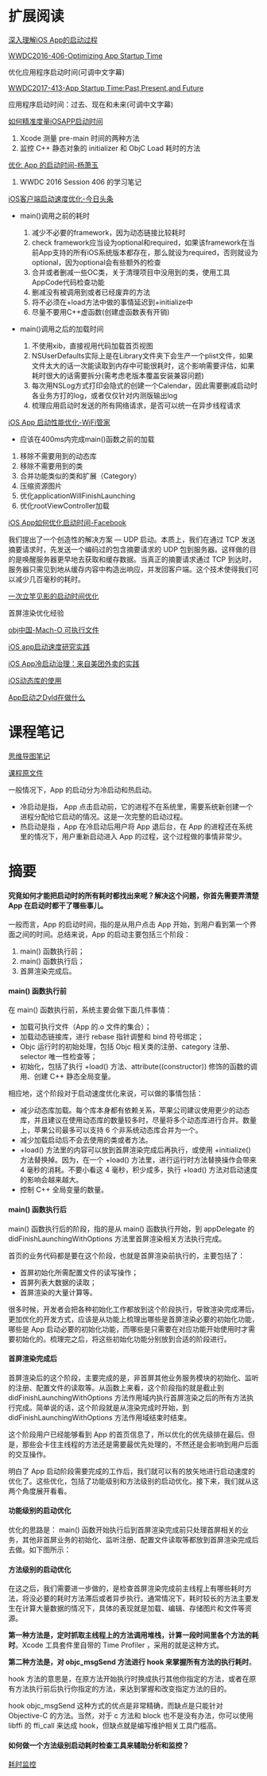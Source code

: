 
# 扩展阅读

[深入理解iOS App的启动过程](https://blog.csdn.net/Hello_Hwc/article/details/78317863)

[WWDC2016-406-Optimizing App Startup Time](https://developer.apple.com/videos/play/wwdc2016/406)

优化应用程序启动时间(可调中文字幕)

[WWDC2017-413-App Startup Time:Past,Present,and Future](https://developer.apple.com/videos/play/wwdc2017/413)

应用程序启动时间：过去、现在和未来(可调中文字幕)

[如何精准度量iOSAPP启动时间](https://www.jianshu.com/p/c14987eee107)
1. Xcode 测量 pre-main 时间的两种方法
2. 监控 C++ 静态对象的 initializer 和 ObjC Load 耗时的方法

[优化 App 的启动时间-杨萧玉](http://yulingtianxia.com/blog/2016/10/30/Optimizing-App-Startup-Time/)
1.  WWDC 2016 Session 406 的学习笔记

[iOS客户端启动速度优化-今日头条](https://techblog.toutiao.com/2017/01/17/iosspeed/#more)

* main()调用之前的耗时
    1. 减少不必要的framework，因为动态链接比较耗时
    2. check framework应当设为optional和required，如果该framework在当前App支持的所有iOS系统版本都存在，那么就设为required，否则就设为optional，因为optional会有些额外的检查
    3. 合并或者删减一些OC类，关于清理项目中没用到的类，使用工具AppCode代码检查功能
    4. 删减没有被调用到或者已经废弃的方法
    5. 将不必须在+load方法中做的事情延迟到+initialize中
    6. 尽量不要用C++虚函数(创建虚函数表有开销)
    
* main()调用之后的加载时间
    1. 不使用xib，直接视用代码加载首页视图
    2. NSUserDefaults实际上是在Library文件夹下会生产一个plist文件，如果文件太大的话一次能读取到内存中可能很耗时，这个影响需要评估，如果耗时很大的话需要拆分(需考虑老版本覆盖安装兼容问题)
    3. 每次用NSLog方式打印会隐式的创建一个Calendar，因此需要删减启动时各业务方打的log，或者仅仅针对内测版输出log
    4. 梳理应用启动时发送的所有网络请求，是否可以统一在异步线程请求

[iOS App 启动性能优化-WiFi管家](https://mp.weixin.qq.com/s/Kf3EbDIUuf0aWVT-UCEmbA)

* 应该在400ms内完成main()函数之前的加载

1. 移除不需要用到的动态库
2. 移除不需要用到的类
3. 合并功能类似的类和扩展（Category）
4. 压缩资源图片
5. 优化applicationWillFinishLaunching
6. 优化rootViewController加载

[iOS App如何优化启动时间-Facebook](http://www.cocoachina.com/ios/20160104/14870.html)

我们提出了一个创造性的解决方案 — UDP 启动。本质上，我们在通过 TCP 发送摘要请求时，先发送一个编码过的包含摘要请求的 UDP 包到服务器。这样做的目的是唤醒服务器更早地去获取和缓存数据。当真正的摘要请求通过 TCP 到达时，服务器只需见到地从缓存内容中构造出响应，并发回客户端。这个技术使得我们可以减少几百毫秒的耗时。

[一次立竿见影的启动时间优化](https://juejin.im/post/5a31190751882559e225a775)

首屏渲染优化经验

[obj中国-Mach-O 可执行文件](https://objccn.io/issue-6-3/)

[iOS app启动速度研究实践](https://zhuanlan.zhihu.com/p/38183046?from=1086193010&wm=3333_2001&weiboauthoruid=1690182120)

[iOS App冷启动治理：来自美团外卖的实践](https://mp.weixin.qq.com/s/jN3jaNrvXczZoYIRCWZs7w)

[iOS动态库的使用](https://juejin.im/post/5b1f1d3a6fb9a01e6e2baded)

[App启动之Dyld在做什么](https://juejin.im/post/5c8e278d51882545b32e657f)

# 课程笔记

[思维导图笔记](https://github.com/rogertan30/GeekTime/blob/master/iOS%E5%BC%80%E5%8F%91%E9%AB%98%E6%89%8B%E8%AF%BE/App%E5%90%AF%E5%8A%A8%E9%80%9F%E5%BA%A6%E6%80%8E%E4%B9%88%E5%81%9A%E4%BC%98%E5%8C%96%E4%B8%8E%E7%9B%91%E6%8E%A7%EF%BC%9F/iOS%E5%BC%80%E5%8F%91%E9%AB%98%E6%89%8B%E8%AF%BE_withMarginNotes.pdf)

[课程原文件](https://github.com/rogertan30/GeekTime/blob/master/iOS%E5%BC%80%E5%8F%91%E9%AB%98%E6%89%8B%E8%AF%BE/App%E5%90%AF%E5%8A%A8%E9%80%9F%E5%BA%A6%E6%80%8E%E4%B9%88%E5%81%9A%E4%BC%98%E5%8C%96%E4%B8%8E%E7%9B%91%E6%8E%A7%EF%BC%9F/02%E4%B8%A8App%20%E5%90%AF%E5%8A%A8%E9%80%9F%E5%BA%A6%E6%80%8E%E4%B9%88%E5%81%9A%E4%BC%98%E5%8C%96%E4%B8%8E%E7%9B%91%E6%8E%A7%EF%BC%9F.html)

一般情况下，App 的启动分为冷启动和热启动。

* 冷启动是指， App 点击启动前，它的进程不在系统里，需要系统新创建一个进程分配给它启动的情况。这是一次完整的启动过程。
* 热启动是指 ，App 在冷启动后用户将 App 退后台，在 App 的进程还在系统里的情况下，用户重新启动进入 App 的过程，这个过程做的事情非常少。

# 摘要
#### **究竟如何才能把启动时的所有耗时都找出来呢？解决这个问题，你首先需要弄清楚 App 在启动时都干了哪些事儿。**

一般而言，App 的启动时间，指的是从用户点击 App 开始，到用户看到第一个界面之间的时间。总结来说，App 的启动主要包括三个阶段：

1. main() 函数执行前；
2. main() 函数执行后；
3. 首屏渲染完成后。

#### main() 函数执行前
在 main() 函数执行前，系统主要会做下面几件事情：

* 加载可执行文件（App 的.o 文件的集合）；
* 加载动态链接库，进行 rebase 指针调整和 bind 符号绑定；
* Objc 运行时的初始处理，包括 Objc 相关类的注册、category 注册、selector 唯一性检查等；
* 初始化，包括了执行 +load() 方法、attribute((constructor)) 修饰的函数的调用、创建 C++ 静态全局变量。

相应地，这个阶段对于启动速度优化来说，可以做的事情包括：

* 减少动态库加载。每个库本身都有依赖关系，苹果公司建议使用更少的动态库，并且建议在使用动态库的数量较多时，尽量将多个动态库进行合并。数量上，苹果公司最多可以支持 6 个非系统动态库合并为一个。
* 减少加载启动后不会去使用的类或者方法。
* +load() 方法里的内容可以放到首屏渲染完成后再执行，或使用 +initialize() 方法替换掉。因为，在一个 +load() 方法里，进行运行时方法替换操作会带来 4 毫秒的消耗。不要小看这 4 毫秒，积少成多，执行 +load() 方法对启动速度的影响会越来越大。
* 控制 C++ 全局变量的数量。

#### main() 函数执行后

main() 函数执行后的阶段，指的是从 main() 函数执行开始，到 appDelegate 的 didFinishLaunchingWithOptions 方法里首屏渲染相关方法执行完成。

首页的业务代码都是要在这个阶段，也就是首屏渲染前执行的，主要包括了：

* 首屏初始化所需配置文件的读写操作；
* 首屏列表大数据的读取；
* 首屏渲染的大量计算等。

很多时候，开发者会把各种初始化工作都放到这个阶段执行，导致渲染完成滞后。更加优化的开发方式，应该是从功能上梳理出哪些是首屏渲染必要的初始化功能，哪些是 App 启动必要的初始化功能，而哪些是只需要在对应功能开始使用时才需要初始化的。梳理完之后，将这些初始化功能分别放到合适的阶段进行。

#### 首屏渲染完成后

首屏渲染后的这个阶段，主要完成的是，非首屏其他业务服务模块的初始化、监听的注册、配置文件的读取等。从函数上来看，这个阶段指的就是截止到 didFinishLaunchingWithOptions 方法作用域内执行首屏渲染之后的所有方法执行完成。简单说的话，这个阶段就是从渲染完成时开始，到 didFinishLaunchingWithOptions 方法作用域结束时结束。

这个阶段用户已经能够看到 App 的首页信息了，所以优化的优先级排在最后。但是，那些会卡住主线程的方法还是需要最优先处理的，不然还是会影响到用户后面的交互操作。

明白了 App 启动阶段需要完成的工作后，我们就可以有的放矢地进行启动速度的优化了。这些优化，包括了功能级别和方法级别的启动优化。接下来，我们就从这两个角度展开看看。

#### 功能级别的启动优化

优化的思路是： main() 函数开始执行后到首屏渲染完成前只处理首屏相关的业务，其他非首屏业务的初始化、监听注册、配置文件读取等都放到首屏渲染完成后去做。如下图所示：

#### 方法级别的启动优化

在这之后，我们需要进一步做的，是检查首屏渲染完成前主线程上有哪些耗时方法，将没必要的耗时方法滞后或者异步执行。通常情况下，耗时较长的方法主要发生在计算大量数据的情况下，具体的表现就是加载、编辑、存储图片和文件等资源。

**第一种方法是，定时抓取主线程上的方法调用堆栈，计算一段时间里各个方法的耗时**。Xcode 工具套件里自带的 Time Profiler ，采用的就是这种方式。

**第二种方法是，对 objc_msgSend 方法进行 hook 来掌握所有方法的执行耗时**。

hook 方法的意思是，在原方法开始执行时换成执行其他你指定的方法，或者在原有方法执行前后执行你指定的方法，来达到掌握和改变指定方法的目的。

hook objc_msgSend 这种方式的优点是非常精确，而缺点是只能针对 Objective-C 的方法。当然，对于 c 方法和 block 也不是没有办法，你可以使用 libffi 的 ffi_call 来达成 hook，但缺点就是编写维护相关工具门槛高。

#### 如何做一个方法级别启动耗时检查工具来辅助分析和监控？

[耗时监控](https://github.com/ming1016/RSSRead)
